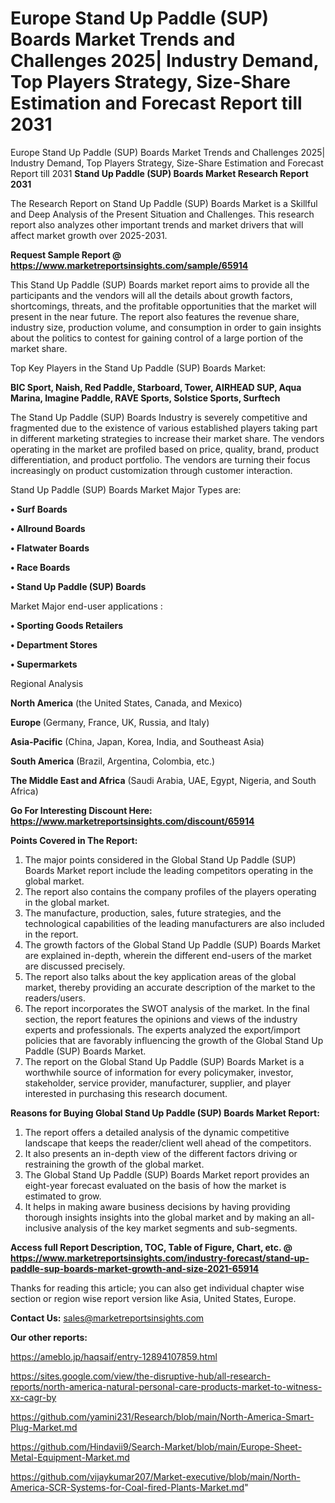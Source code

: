 # Europe Stand Up Paddle (SUP) Boards Market Trends and Challenges 2025| Industry Demand, Top Players Strategy, Size-Share Estimation and Forecast Report till 2031
 Europe Stand Up Paddle (SUP) Boards Market Trends and Challenges 2025| Industry Demand, Top Players Strategy, Size-Share Estimation and Forecast Report till 2031
<strong>Stand Up Paddle (SUP) Boards Market Research Report 2031</strong>

The Research Report on Stand Up Paddle (SUP) Boards Market is a Skillful and Deep Analysis of the Present Situation and Challenges. This research report also analyzes other important trends and market drivers that will affect market growth over 2025-2031.

<strong>Request Sample Report @ <a href=https://www.marketreportsinsights.com/sample/65914>https://www.marketreportsinsights.com/sample/65914</a></strong>

This Stand Up Paddle (SUP) Boards market report aims to provide all the participants and the vendors will all the details about growth factors, shortcomings, threats, and the profitable opportunities that the market will present in the near future. The report also features the revenue share, industry size, production volume, and consumption in order to gain insights about the politics to contest for gaining control of a large portion of the market share.

Top Key Players in the Stand Up Paddle (SUP) Boards Market:

<strong>BIC Sport, Naish, Red Paddle, Starboard, Tower, AIRHEAD SUP, Aqua Marina, Imagine Paddle, RAVE Sports, Solstice Sports, Surftech</strong>

The Stand Up Paddle (SUP) Boards Industry is severely competitive and fragmented due to the existence of various established players taking part in different marketing strategies to increase their market share. The vendors operating in the market are profiled based on price, quality, brand, product differentiation, and product portfolio. The vendors are turning their focus increasingly on product customization through customer interaction.

Stand Up Paddle (SUP) Boards Market Major Types are:

<strong>• Surf Boards

• Allround Boards

• Flatwater Boards

• Race Boards

• Stand Up Paddle (SUP) Boards</strong>

Market Major end-user applications :

<strong>• Sporting Goods Retailers

• Department Stores

• Supermarkets</strong>

Regional Analysis

</u><strong><b>North America</b></strong> (the United States, Canada, and Mexico)

<strong><b>Europe </b></strong>(Germany, France, UK, Russia, and Italy)

<strong><b>Asia-Pacific</b></strong> (China, Japan, Korea, India, and Southeast Asia)

<strong><b>South America</b></strong> (Brazil, Argentina, Colombia, etc.)

<strong><b>The Middle East and Africa</b></strong> (Saudi Arabia, UAE, Egypt, Nigeria, and South Africa)

<strong>Go For Interesting Discount Here: <a href=https://www.marketreportsinsights.com/discount/65914>https://www.marketreportsinsights.com/discount/65914</a></strong>

<strong>Points Covered in The Report:</strong>
<ol>
  <li>The major points considered in the Global Stand Up Paddle (SUP) Boards Market report include the leading competitors operating in the global market.</li>
  <li>The report also contains the company profiles of the players operating in the global market.</li>
  <li>The manufacture, production, sales, future strategies, and the technological capabilities of the leading manufacturers are also included in the report.</li>
  <li>The growth factors of the Global Stand Up Paddle (SUP) Boards Market are explained in-depth, wherein the different end-users of the market are discussed precisely.</li>
  <li>The report also talks about the key application areas of the global market, thereby providing an accurate description of the market to the readers/users.</li>
  <li>The report incorporates the SWOT analysis of the market. In the final section, the report features the opinions and views of the industry experts and professionals. The experts analyzed the export/import policies that are favorably influencing the growth of the Global Stand Up Paddle (SUP) Boards Market.</li>
  <li>The report on the Global Stand Up Paddle (SUP) Boards Market is a worthwhile source of information for every policymaker, investor, stakeholder, service provider, manufacturer, supplier, and player interested in purchasing this research document.</li>
</ol>
<strong>Reasons for Buying Global Stand Up Paddle (SUP) Boards Market Report:</strong>

<ol>
  <li>The report offers a detailed analysis of the dynamic competitive landscape that keeps the reader/client well ahead of the competitors.</li>
  <li>It also presents an in-depth view of the different factors driving or restraining the growth of the global market.</li>
  <li>The Global Stand Up Paddle (SUP) Boards Market report provides an eight-year forecast evaluated on the basis of how the market is estimated to grow.</li>
  <li>It helps in making aware business decisions by having providing thorough insights insights into the global market and by making an all-inclusive analysis of the key market segments and sub-segments.</li>
</ol>
<strong>Access full Report Description, TOC, Table of Figure, Chart, etc. @ <a href=https://www.marketreportsinsights.com/industry-forecast/stand-up-paddle-sup-boards-market-growth-and-size-2021-65914>https://www.marketreportsinsights.com/industry-forecast/stand-up-paddle-sup-boards-market-growth-and-size-2021-65914</a></strong>


Thanks for reading this article; you can also get individual chapter wise section or region wise report version like Asia, United States, Europe.

<strong>Contact Us:</strong>
sales@marketreportsinsights.com

<strong>Our other reports:</strong>

<a href=https://ameblo.jp/haqsaif/entry-12894107859.html>https://ameblo.jp/haqsaif/entry-12894107859.html</a>

<a href=https://sites.google.com/view/the-disruptive-hub/all-research-reports/north-america-natural-personal-care-products-market-to-witness-xx-cagr-by>https://sites.google.com/view/the-disruptive-hub/all-research-reports/north-america-natural-personal-care-products-market-to-witness-xx-cagr-by</a>

<a href=https://github.com/yamini231/Research/blob/main/North-America-Smart-Plug-Market.md>https://github.com/yamini231/Research/blob/main/North-America-Smart-Plug-Market.md</a>

<a href=https://github.com/Hindavii9/Search-Market/blob/main/Europe-Sheet-Metal-Equipment-Market.md>https://github.com/Hindavii9/Search-Market/blob/main/Europe-Sheet-Metal-Equipment-Market.md</a>

<a href=https://github.com/vijaykumar207/Market-executive/blob/main/North-America-SCR-Systems-for-Coal-fired-Plants-Market.md>https://github.com/vijaykumar207/Market-executive/blob/main/North-America-SCR-Systems-for-Coal-fired-Plants-Market.md</a>"

